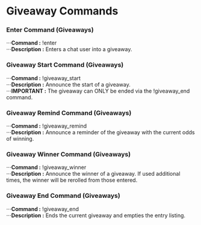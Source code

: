 # Giveaway Commands


### Enter Command (Giveaways)
⋅⋅⋅**Command :** !enter  
⋅⋅⋅**Description :** Enters a chat user into a giveaway.  


### Giveaway Start Command (Giveaways)
⋅⋅⋅**Command :** !giveaway_start  
⋅⋅⋅**Description :** Announce the start of a giveaway.  
⋅⋅⋅**IMPORTANT :** The giveaway can ONLY be ended via the !giveaway_end command.  


### Giveaway Remind Command (Giveaways)
⋅⋅⋅**Command :** !giveaway_remind  
⋅⋅⋅**Description :** Announce a reminder of the giveaway with the current odds of winning.  


### Giveaway Winner Command (Giveaways)
⋅⋅⋅**Command :** !giveaway_winner  
⋅⋅⋅**Description :** Announce the winner of a giveaway.  If used additional times, the winner will be rerolled from those entered.  


### Giveaway End Command (Giveaways)
⋅⋅⋅**Command :** !giveaway_end  
⋅⋅⋅**Description :** Ends the current giveaway and empties the entry listing.  



